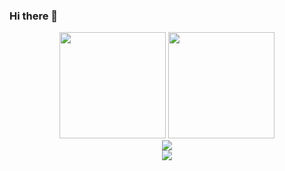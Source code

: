 ### Hi there 👋

<div align="center">
  <span>  </span>
  <img height="170px" src="https://github-readme-stats.vercel.app/api?username=arturiamu" /><span>  </span><img height="170px" src="https://github-readme-stats.vercel.app/api/top-langs/?username=Achuan-2&layout=compact&langs_count=8" />
  <span>  </span>
</div>

<div align="center">
    <img  src="https://github-readme-streak-stats.herokuapp.com/?user=arturiamu" />
</div>

<div align="center">
    <img src="https://activity-graph.herokuapp.com/graph?username=arturiamu&theme=minimal" />
</div>
